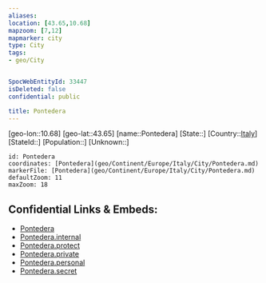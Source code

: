 ```yaml
---
aliases: 
location: [43.65,10.68]
mapzoom: [7,12] 
mapmarker: city 
type: City
tags:
- geo/City


SpocWebEntityId: 33447
isDeleted: false
confidential: public

title: Pontedera
---
```

[geo-lon::10.68]
[geo-lat::43.65]
[name::Pontedera]
[State::]
[Country::[Italy](geo/Continent/Europe/Italy.md)]
[StateId::]
[Population::]
[Unknown::]


```leaflet
id: Pontedera
coordinates: [Pontedera](geo/Continent/Europe/Italy/City/Pontedera.md)
markerFile: [Pontedera](geo/Continent/Europe/Italy/City/Pontedera.md)
defaultZoom: 11 
maxZoom: 18
```


## Confidential Links & Embeds: 
- [Pontedera](../../../../../../_public/geo/Continent/Europe/Italy/City/Pontedera.md) 
- [Pontedera.internal](../../../../../../_internal/geo/Continent/Europe/Italy/City/Pontedera.internal.md) 
- [Pontedera.protect](../../../../../../_protect/geo/Continent/Europe/Italy/City/Pontedera.protect.md) 
- [Pontedera.private](../../../../../../_private/geo/Continent/Europe/Italy/City/Pontedera.private.md) 
- [Pontedera.personal](../../../../../../_personal/geo/Continent/Europe/Italy/City/Pontedera.personal.md) 
- [Pontedera.secret](../../../../../../_secret/geo/Continent/Europe/Italy/City/Pontedera.secret.md) 
